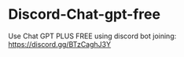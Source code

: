 # Discord-Chat-gpt-free
Use Chat GPT PLUS FREE using discord bot joining: https://discord.gg/BTzCaghJ3Y







                                                                                         
